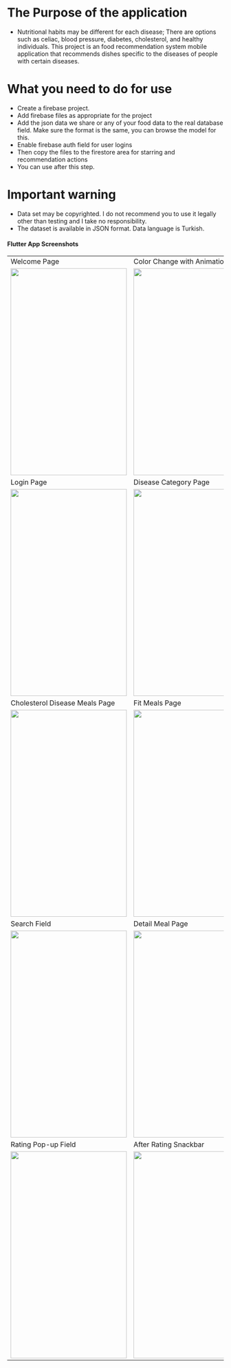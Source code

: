 # The Purpose of the application
- Nutritional habits may be different for each disease; There are options such as celiac, blood pressure, diabetes, cholesterol, and healthy individuals. This project is an food recommendation system mobile application that recommends dishes specific to the diseases of people with certain diseases.


# What you need to do for use

- Create a firebase project.
- Add firebase files as appropriate for the project
- Add the json data we share or any of your food data to the real database field. Make sure the format is the same, you can browse the model for this.
- Enable firebase auth field for user logins
- Then copy the files to the firestore area for starring and recommendation actions
- You can use after this step.

# Important warning

- Data set may be copyrighted. I do not recommend you to use it legally other than testing and I take no responsibility.
- The dataset is available in JSON format. Data language is Turkish.

#### Flutter App Screenshots

<table>
  <tr>
    <td>Welcome Page</td>
     <td>Color Change with Animation</td>
     <td>Register Page</td>
  </tr>
  <tr>
    <td><img src="https://user-images.githubusercontent.com/45129432/123543628-3028b480-d758-11eb-9318-d137df9ce2f4.jpeg" width=270 height=480></td>
    <td><img src="https://user-images.githubusercontent.com/45129432/123543630-33bc3b80-d758-11eb-962c-7d8806e51366.jpeg" width=270 height=480></td>
    <td><img src="https://user-images.githubusercontent.com/45129432/123543633-3585ff00-d758-11eb-8ce1-1930ada573c7.jpeg" width=270 height=480></td>
  </tr>
   <tr>
    <td>Login Page</td>
     <td>Disease Category Page</td>
     <td>Celiac Disease Meals Page</td>
  </tr>
   <tr>
    <td><img src="https://user-images.githubusercontent.com/45129432/123543634-36b72c00-d758-11eb-869d-1dea1d87d48f.jpeg" width=270 height=480></td>
    <td><img src="https://user-images.githubusercontent.com/45129432/123543636-3880ef80-d758-11eb-9651-6dc325238a40.jpeg" width=270 height=480></td>
    <td><img src="https://user-images.githubusercontent.com/45129432/123543639-3c147680-d758-11eb-9d68-25a61f14a9ad.jpeg" width=270 height=480></td>
  </tr>
   <tr>
    <td>Cholesterol Disease Meals Page</td>
     <td>Fit Meals Page</td>
     <td>Diabetes Disease Meals Page</td>
  </tr>
   <tr>
    <td><img src="https://user-images.githubusercontent.com/45129432/123543643-3f0f6700-d758-11eb-93f2-fe3c972c2ac3.jpeg" width=270 height=480></td>
    <td><img src="https://user-images.githubusercontent.com/45129432/123543646-40d92a80-d758-11eb-822c-5b24ea8e327c.jpeg" width=270 height=480></td>
    <td><img src="https://user-images.githubusercontent.com/45129432/123543649-43d41b00-d758-11eb-8578-86795cdab407.jpeg" width=270 height=480></td>
  </tr>
  <tr>
    <td>Search Field </td>
     <td>Detail Meal Page</td>
     <td>Recommended Meal Field</td>
  </tr>
   <tr>
    <td><img src="https://user-images.githubusercontent.com/45129432/123543651-459dde80-d758-11eb-8366-d6f0766f5699.jpeg" width=270 height=480></td>
    <td><img src="https://user-images.githubusercontent.com/45129432/123543653-4898cf00-d758-11eb-9596-869eea2892de.jpeg" width=270 height=480></td>
    <td><img src="https://user-images.githubusercontent.com/45129432/123543654-4afb2900-d758-11eb-989e-1becb1a774ef.jpeg" width=270 height=480></td>
  </tr>
  <tr>
    <td>Rating Pop-up Field </td>
     <td>After Rating Snackbar</td>
     
  </tr>
   <tr>
    <td><img src="https://user-images.githubusercontent.com/45129432/123543657-4d5d8300-d758-11eb-9cfb-3262bea763bc.jpeg" width=270 height=480></td>
    <td><img src="https://user-images.githubusercontent.com/45129432/123543658-4fbfdd00-d758-11eb-8bea-8ad5d69f6235.jpeg" width=270 height=480></td>
    
  </tr>
 </table>
